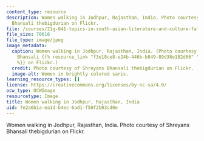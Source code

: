 ```yaml
---
content_type: resource
description: Women walking in Jodhpur, Rajasthan, India. Photo courtesy of Shreyans
  Bhansali thebigdurian on Flickr.
file: /courses/21g-041-topics-in-south-asian-literature-and-culture-fall-2004/7e2a6b1aea1db4ec6ad1f50f2b03cd0e_21g-041f04.jpg
file_size: 70616
file_type: image/jpeg
image_metadata:
  caption: Women walking in Jodhpur, Rajasthan, India. (Photo courtesy of Shreyans
    Bhansali {{% resource_link "f3e18ce8-e24b-446b-b849-89d38e182d66" "thebigdurian"
    %}} on Flickr.)
  credit: Photo courtesy of Shreyans Bhansali thebigdurian on Flickr.
  image-alt: Women in brightly colored saris.
learning_resource_types: []
license: https://creativecommons.org/licenses/by-nc-sa/4.0/
ocw_type: OCWImage
resourcetype: Image
title: Women walking in Jodhpur, Rajasthan, India
uid: 7e2a6b1a-ea1d-b4ec-6ad1-f50f2b03cd0e
---
```

Women walking in Jodhpur, Rajasthan, India. Photo courtesy of Shreyans Bhansali thebigdurian on Flickr.